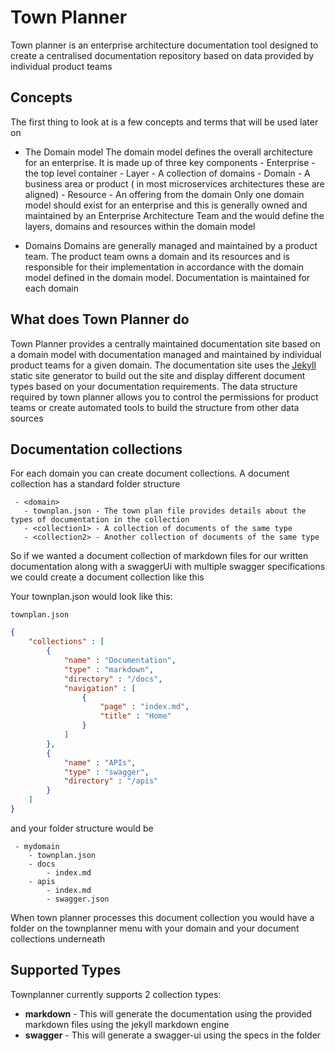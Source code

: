 # Town Planner

Town planner is an enterprise architecture documentation tool designed to create a centralised documentation repository based on data provided by individual product teams

## Concepts

The first thing to look at is a few concepts and terms that will be used later on

- The Domain model
    The domain model defines the overall architecture for an enterprise. It is made up of three key components
        - Enterprise  - the top level container
        - Layer - A collection of domains
        - Domain - A business area or product ( in most microservices architectures these are aligned)
        - Resource - An offering from the domain
    Only one domain model should exist for an enterprise and this is generally owned and maintained by an Enterprise Architecture Team and the would define the layers, domains and resources within the domain model

- Domains
    Domains are generally managed and maintained by a product team. The product team owns a domain and its resources and is responsible for their implementation in accordance with the domain model defined in the domain model. Documentation is maintained for each domain

## What does Town Planner do

Town Planner provides a centrally maintained documentation site based on a domain model with documentation managed and maintained by individual product teams for a given domain. The documentation site uses the [Jekyll](https://jekyllrb.com) static site generator to build out the site and display different document types based on your documentation requirements. The data structure required by town planner allows you to control the permissions for product teams or create automated tools to build the structure from other data sources

## Documentation collections

For each domain you can create document collections. A document collection has a standard folder structure

```
 - <domain>
   - townplan.json - The town plan file provides details about the types of documentation in the collection
   - <collection1> - A collection of documents of the same type
   - <collection2> - Another collection of documents of the same type
```

So if we wanted a document collection of markdown files for our written documentation along with a swaggerUi with multiple swagger specifications we could create a document collection like this

Your townplan.json would look like this:

`townplan.json`
```json
{
    "collections" : [
        {
            "name" : "Documentation",
            "type" : "markdown",
            "directory" : "/docs",
            "navigation" : [
                {
                    "page" : "index.md",
                    "title" : "Home"
                }
            ]
        },
        {
            "name" : "APIs",
            "type" : "swagger",
            "directory" : "/apis"
        }
    ]
}
```

and your folder structure would be

```
 - mydomain
    - townplan.json
    - docs
        - index.md
    - apis
        - index.md
        - swagger.json
```

When town planner processes this document collection you would have a folder on the townplanner menu with your domain and your document collections underneath

## Supported Types

Townplanner currently supports 2 collection types:

- **markdown** - This will generate the documentation using the provided markdown files using the jekyll markdown engine
- **swagger** - This will generate a swagger-ui using the specs in the folder